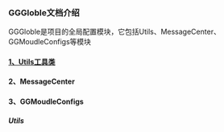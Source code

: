 ### GGGloble文档介绍

GGGloble是项目的全局配置模块，它包括Utils、MessageCenter、GGMoudleConfigs等模块

#### [1、Utils工具类](#Utils)
#### 2、MessageCenter
#### 3、GGMoudleConfigs


##### Utils
